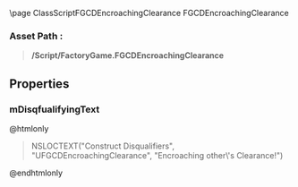 \page ClassScriptFGCDEncroachingClearance FGCDEncroachingClearance
### Asset Path :
<b><blockquote>/Script/FactoryGame.FGCDEncroachingClearance</blockquote></b>
## Properties

### mDisqfualifyingText
@htmlonly
<blockquote>NSLOCTEXT("Construct Disqualifiers", "UFGCDEncroachingClearance", "Encroaching other\'s Clearance!")</blockquote>
@endhtmlonly

